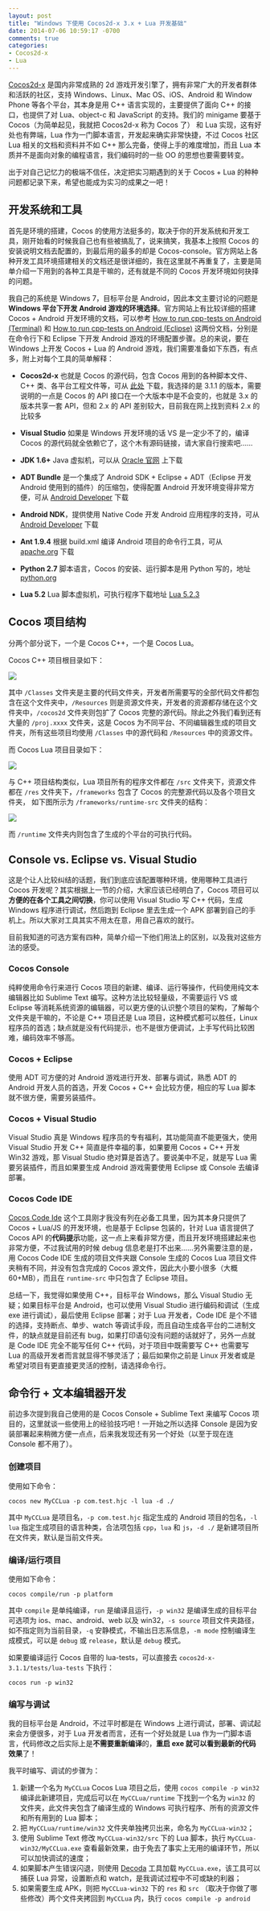 ```yaml
---
layout: post
title: "Windows 下使用 Cocos2d-x 3.x + Lua 开发基础"
date: 2014-07-06 10:59:17 -0700
comments: true
categories: 
- Cocos2d-x
- Lua 
---
```


[Cocos2d-x](http://cocos2d-x.org/) 是国内非常成熟的 2d 游戏开发引擎了，拥有非常广大的开发者群体和活跃的社区，支持 Windows、Linux、Mac OS、iOS、Android 和 Window Phone 等各个平台，其本身是用 C++ 语言实现的，主要提供了面向 C++ 的接口，也提供了对 Lua、object-c 和 JavaScript 的支持。我们的 minigame 要基于 Cocos（为简单起见，我就把 Cocos2d-x 称为 Cocos 了） 和 Lua 实现，这有好处也有弊端，Lua 作为一门脚本语言，开发起来确实非常快捷，不过 Cocos 社区 Lua 相关的文档和资料并不如 C++ 那么完备，使得上手的难度增加，而且 Lua 本质并不是面向对象的编程语言，我们编码时的一些 OO 的思想也要需要转变。

出于对自己记忆力的极端不信任，决定把实习期遇到的关于 Cocos + Lua 的种种问题都记录下来，希望也能成为实习的成果之一吧！

<!-- more -->



开发系统和工具
------
首先是环境的搭建，Cocos 的使用方法挺多的，取决于你的开发系统和开发工具，刚开始看的时候我自己也有些被搞乱了，说来搞笑，我基本上按照 Cocos 的安装说明文档去配置的，到最后用的最多的却是 Cocos-console。官方网站上各种开发工具环境搭建相关的文档还是很详细的，我在这里就不再重复了，主要是简单介绍一下用到的各种工具是干嘛的，还有就是不同的 Cocos 开发环境如何抉择的问题。

我自己的系统是 Windows 7，目标平台是 Android，因此本文主要讨论的问题是 **Windows 平台下开发 Android 游戏的环境选择**。官方网站上有比较详细的搭建 Cocos + Android 开发环境的文档，可以参考 [How to run cpp-tests on Android (Terminal)](http://cocos2d-x.org/wiki/How_to_run_cpp-tests_on_Android) 和 [How to run cpp-tests on Android (Eclipse)](http://cocos2d-x.org/wiki/How_to_Build_an_Android_Project_with_Eclipse) 这两份文档，分别是在命令行下和 Eclipse 下开发 Android 游戏的环境配置步骤。总的来说，要在 Windows 上开发 Cocos + Lua 的 Android 游戏，我们需要准备如下东西，有点多，附上对每个工具的简单解释：

- **Cocos2d-x** 也就是 Cocos 的源代码，包含 Cocos 用到的各种脚本文件、 C++ 类、各平台工程文件等，可从 [此处](http://cocos2d-x.org/download) 下载，我选择的是 3.1.1 的版本，需要说明的一点是 Cocos 的 API 接口在一个大版本中是不会变的，也就是 3.x 的版本共享一套 API，但和 2.x 的 API 差别较大，目前我在网上找到资料 2.x 的比较多

- **Visual Studio** 如果是 Windows 开发环境的话 VS 是一定少不了的，编译 Cocos 的源代码就全依赖它了，这个木有源码链接，请大家自行搜索吧……

- **JDK 1.6+** Java 虚拟机，可以从 [Oracle 官网](http://www.oracle.com/technetwork/java/javase/downloads/index.html) 上下载

- **ADT Bundle** 是一个集成了 Android SDK + Eclipse + ADT（Eclipse 开发 Android 使用到的插件）的压缩包，使得配置 Android 开发环境变得非常方便，可从 [Android Developer](http://developer.android.com/sdk/index.html) 下载

- **Android NDK**，提供使用 Native Code 开发 Android 应用程序的支持，可从 [Android Developer](http://developer.android.com/tools/sdk/ndk/index.html) 下载

- **Ant 1.9.4** 根据 build.xml 编译 Android 项目的命令行工具，可从 [apache.org](http://ant.apache.org/bindownload.cgi) 下载

- **Python 2.7** 脚本语言，Cocos 的安装、运行脚本是用 Python 写的，地址 [python.org](https://www.python.org/download/)

- **Lua 5.2** Lua 脚本虚拟机，可执行程序下载地址 [Lua 5.2.3](http://joedf.users.sourceforge.net/luabuilds/)



Cocos 项目结构
-----

分两个部分说下，一个是 Cocos C++，一个是 Cocos Lua。

Cocos C++ 项目根目录如下：

![](/images/blog/cocos-basic-cpp.png)

其中 `/Classes` 文件夹是主要的代码文件夹，开发者所需要写的全部代码文件都包含在这个文件夹中，`/Resources` 则是资源文件夹，开发者的资源都存储在这个文件夹中，`/cocos2d` 文件夹则包扩了 Cocos 完整的源代码。除此之外我们看到还有大量的 `/proj.xxxx` 文件夹，这是 Cocos 为不同平台、不同编辑器生成的项目文件夹，所有这些项目均使用 `/Classes` 中的源代码和 `/Resources` 中的资源文件。

而 Cocos Lua 项目目录如下：

![](/images/blog/cocos-basic-lua.png)

与 C++ 项目结构类似，Lua 项目所有的程序文件都在 `/src` 文件夹下，资源文件都在 `/res` 文件夹下，`/frameworks` 包含了 Cocos 的完整源代码以及各个项目文件夹， 如下图所示为 `/frameworks/runtime-src` 文件夹的结构：

![](/images/blog/cocos-basic-lua-runtime-src.png)

而 `/runtime` 文件夹内则包含了生成的个平台的可执行代码。



Console vs. Eclipse vs. Visual Studio
-----

这是个让人比较纠结的话题，我们到底应该配置哪种环境，使用哪种工具进行 Cocos 开发呢？其实根据上一节的介绍，大家应该已经明白了，Cocos 项目可以**方便的在各个工具之间切换**，你可以使用 Visual Studio 写 C++ 代码，生成 Windows 程序进行调试，然后跑到 Eclipse 里去生成一个 APK 部署到自己的手机上。所以大家对工具其实不用太在意，用自己喜欢的就行。

目前我知道的可选方案有四种，简单介绍一下他们用法上的区别，以及我对这些方法的感受。

### Cocos Console
纯粹使用命令行来进行 Cocos 项目的新建、编译、运行等操作，代码使用纯文本编辑器比如 Sublime Text 编写。这种方法比较轻量级，不需要运行 VS 或 Eclipse 等消耗系统资源的编辑器，可以更方便的认识整个项目的架构，了解每个文件夹是干嘛的，不论是 C++ 项目还是 Lua 项目，这种模式都可以胜任，Linux 程序员的首选；缺点就是没有代码提示，也不是很方便调试，上手写代码比较困难，编码效率不够高。

### Cocos + Eclipse
使用 ADT 可方便的对 Android 游戏进行开发、部署与调试，熟悉 ADT 的 Android 开发人员的首选，开发 Cocos + C++ 会比较方便，相应的写 Lua 脚本就不很方便，需要另装插件。

### Cocos + Visual Studio
Visual Studio 真是 Windows 程序员的专有福利，其功能简直不能更强大，使用 Visual Studio 开发 C++ 简直是件幸福的事，如果要用 Cocos + C++ 开发 Win32 游戏，那 Visual Studio 绝对算是首选了。要说美中不足，就是写 Lua 需要另装插件，而且如果要生成 Android 游戏需要使用 Eclipse 或 Console 去编译部署。

### Cocos Code IDE
[Cocos Code Ide](http://www.cocos2d-x.org/wiki/Code_Editor) 这个工具刚才我没有列在必备工具里，因为其本身只提供了 Cocos + Lua/JS 的开发环境，也是基于 Eclipse 包装的，针对 Lua 语言提供了 Cocos API 的**代码提示**功能，这一点上来看非常方便，而且开发环境搭建起来也非常方便，不过我试用的时候 debug 信息老是打不出来……另外需要注意的是，用 Cocos Code IDE 生成的项目文件夹跟 Console 生成的 Cocos Lua 项目文件夹稍有不同，并没有包含完成的 Cocos 源文件，因此大小要小很多（大概60+MB），而且在 `runtime-src` 中只包含了 Eclipse 项目。


总结一下，我觉得如果使用 C++，目标平台 Windows，那么 Visual Studio 无疑；如果目标平台是 Android，也可以使用 Visual Studio 进行编码和调试（生成 exe 进行调试），最后使用 Eclipse 部署；对于 Lua 开发者，Code IDE 是个不错的选择，支持断点、单步、watch 等调试手段，而且自动生成各平台的二进制文件，的缺点就是目前还有 bug，如果打印语句没有问题的话就好了，另外一点就是 Code IDE 完全不能写任何 C++ 代码，对于项目中既需要写 C++ 也需要写 Lua 的高级开发者而言就显得不够灵活了；最后如果你之前是 Linux 开发者或是希望对项目有更直接更灵活的控制，请选择命令行。


命令行 + 文本编辑器开发
-----

前边多次提到我自己使用的是 Cocos Console + Sublime Text 来编写 Cocos 项目的，这里就谈一些使用上的经验技巧吧！一开始之所以选择 Console 是因为安装部署起来稍微方便一点点，后来我发现还有另一个好处（以至于现在连 Console 都不用了）。


### 创建项目

使用如下命令：

	cocos new MyCCLua -p com.test.hjc -l lua -d ./
	
其中 `MyCCLua` 是项目名，`-p com.test.hjc` 指定生成的 Android 项目的包名，`-l lua` 指定生成项目的语言种类，合法项包括 `cpp`，`lua` 和 `js`，`-d ./` 是新建项目所在文件夹，默认是当前文件夹。

### 编译/运行项目

使用如下命令：

	cocos compile/run -p platform

其中 `compile` 是单纯编译，`run` 是编译且运行，`-p win32` 是编译生成的目标平台可选项为 ios、mac、android、web 以及 win32，`-s source` 项目文件夹路径，如不指定则为当前目录，`-q` 安静模式，不输出日志系信息，`-m mode` 控制编译生成模式，可以是 `debug` 或 `release`，默认是 `debug` 模式。

如果要编译运行 Cocos 自带的 lua-tests，可以直接去 `cocos2d-x-3.1.1/tests/lua-tests` 下执行：

	cocos run -p win32

### 编写与调试
我的目标平台是 Android，不过平时都是在 Windows 上进行调试，部署、调试起来会方便很多，对于 Lua 开发者而言，还有一个好处就是 Lua 作为一门脚本语言，代码修改之后实际上是**不需要重新编译**的，**重启 exe 就可以看到最新的代码效果**了！

我平时编写、调试的步骤为：

1. 新建一个名为 `MyCCLua` Cocos Lua 项目之后，使用 `cocos compile -p win32` 编译此新建项目，完成后可以在 `MyCCLua/runtime` 下找到一个名为 `win32` 的文件夹，此文件夹包含了编译生成的 Windows 可执行程序、所有的资源文件和所有用到的 Lua 脚本；
2. 把 `MyCCLua/runtime/win32` 文件夹单独拷贝出来，命名为 `MyCCLua-win32`；
3. 使用 Sublime Text 修改 `MyCCLua-win32/src` 下的 Lua 脚本，执行 `MyCCLua-win32/MyCCLua.exe` 查看最新效果，由于免去了事实上无用的编译环节，所以可以加快调试的速度；
4. 如果脚本产生错误闪退，则使用 [Decoda](http://unknownworlds.com/decoda/) 工具加载 `MyCCLua.exe`，该工具可以捕获 Lua 异常，设置断点和 watch，是我调试过程中不可或缺的利器；
5. 如果需要生成 APK，则把 `MyCCLua-win32` 下的 `res` 和 `src` （取决于你做了哪些修改）两个文件夹拷回到 `MyCCLua` 内，执行 `cocos compile -p android`
